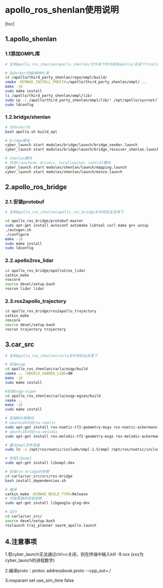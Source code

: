 # apollo_ros_shenlan使用说明

[toc]



## 1.apollo_shenlan

### 1.1添加OMPL库

```bash
# 复制apollo_ros_shenlan/apollo_shenlan/文件夹下的内容到apollo/目录下(tools/workspace.bzl需注意替换的内容)

# 在docker内编译OMPL库
cd /apollo/third_party_shenlan/repo/ompl/build/
cmake -DCMAKE_INSTALL_PREFIX=/apollo/third_party_shenlan/ompl/ ..
make -j8
sudo make install
ls /apollo/third_party_shenlan/ompl/lib/
sudo cp -r /apollo/third_party_shenlan/ompl/lib/* /opt/apollo/sysroot/lib/
sudo ldconfig
```

### 1.2.bridge/shenlan

```bash
# 在docker内
bash apollo.sh build_opt

# bridge模块
cyber_launch start modules/bridge/launch/bridge_sender.launch
cyber_launch start modules/bridge/launch/bridge_receiver_shenlan.launch

# shenlan模块
# 开启transform、drivers、localizaiton、control模块
cyber_launch start modules/shenlan/launch/mapping.launch
cyber_launch start modules/shenlan/launch/minco.launch
```



## 2.apollo_ros_bridge

### 2.1.安装protobuf

```bash
# 复制apollo_ros_shenlan/apollo_ros_bridge文件夹到主目录下

cd apollo_ros_bridge/protobuf-master
sudo apt-get install autoconf automake libtool curl make g++ unzip
./autogen.sh 
./configure 
make -j8
sudo make install 
sudo ldconfig
```

### 2.2.apollo2ros_lidar

```bash
cd apollo_ros_bridge/apollo2ros_lidar
catkin_make
roscore
source devel/setup.bash
rosrun lidar lidar
```

### 2.3.ros2apollo_trajectory

```bash
cd apollo_ros_bridge/ros2apollo_trajectory
catkin_make
roscore
source devel/setup.bash
rosrun trajectory trajectory
```



## 3.car_src

```bash
# 复制apollo_ros_shenlan/carla文件夹到主目录下

# 安装osqp
cd apollo_ros_shenlan/carla/osqp/build
cmake .. -DBUILD_SHARED_LIBS=ON
make -j8
sudo make install

#安装osqp-eigen
cd apollo_ros_shenlan/carla/osqp-egien/build
cmake ..
make -j8
sudo make install

# 安装ROS依赖包
# ubuntu20对应ros-noetic
sudo apt-get install ros-noetic-tf2-geometry-msgs ros-noetic-ackermann-msgs ros-noetic-joy ros-noetic-map-server ros-noetic-astuff-sensor-msgs ros-noetic-ompl*
# ubuntu18对应ros-melodic
sudo apt-get install ros-melodic-tf2-geometry-msgs ros-melodic-ackermann-msgs ros-melodic-joy ros-melodic-map-server ros-melodic-astuff-sensor-msgs ros-melodic-ompl*

# 建立ompl文件连接
sudo ln -s /opt/ros/noetic/include/ompl-1.5/ompl /opt/ros/noetic/include/ompl

# 安装libompl
sudo apt-get install libompl-dev

# 安装ros bridge的依赖
cd carla/car_src/src/ros-bridge
bash install_dependencies.sh

# 编译
catkin_make -DCMAKE_BUILD_TYPE=Release
# 可能报错并安装依赖
sudo apt-get install libgoogle-glog-dev

# 运行
cd carla/car_src/
source devel/setup.bash
roslaunch traj_planner swarm_apollo.launch
```



## 4.注意事项

1.若cyber_launch无法通过ctrl+c关闭，则在终端中输入kill -9 xxx (xxx为 cyber_launch的进程数字)

2.编译proto：protoc addressbook.proto --cpp_out=./

3.rosparam set use_sim_time false

